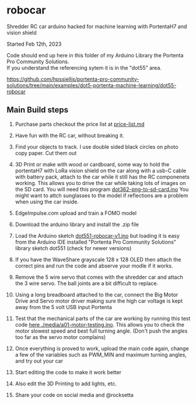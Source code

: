 # robocar
Shredder RC car arduino hacked for machine learning with PortentaH7 and vision shield



Started Feb 12th, 2023



Code should end up here in this folder of my Arduino Library the Portenta Pro Community Solutions.  
If you understand the referencing sytem it is in the "dot55" area.

https://github.com/hpssjellis/portenta-pro-community-solutions/tree/main/examples/dot5-portenta-machine-learning/dot55-robocar




## Main Build steps

1. Purchase parts checkout the price list at [price-list.md](price-list.md)
2. Have fun with the RC car, without breaking it.
3. Find your objects to track. I use double sided black circles on photo copy paper. Cut them out 
4. 3D Print or make with wood or cardboard, some way to hold the portentaH7 with LoRa vision shield on the car along with a usb-C cable with battery pack, attach to the car while it still has the RC componenets working. This allows you to drive the car while taking lots of images on the SD card. You will need this program [dot362-png-to-sd-card.ino](https://github.com/hpssjellis/portenta-pro-community-solutions/blob/main/examples/dot3-portenta-vision-shields/dot36-camera-png-to-web/dot362-png-to-sd-card/dot362-png-to-sd-card.ino) You might want to attch sunglasses to the model if reflections are a problem when using the car inside.

5. EdgeImpulse.com upload and train a FOMO model
6. Download the arduino library and install the .zip file
7. Load the Arduino sketch [dot551-robocar-v1.ino](https://github.com/hpssjellis/portenta-pro-community-solutions/blob/main/examples/dot5-portenta-machine-learning/dot55-robocar/dot551-robocar-v1/dot551-robocar-v1.ino) but loading it is easy from the Arduino IDE installed "Portenta Pro Community Solutions" library sketch dot551 (check for newer versions)
8. If you have the WaveShare grayscale 128 x 128 OLED then attach the correct pins and run the code and abserve your modle if it works.
9. Remove the 5 wire servo that comes with the shredder car and attach the 3 wire servo. The ball joints are a bit difficult to replace.
10. Using a long breadboard attached to the car, connect the Big Motor Drive and Servo motor driver making sure the high car voltage is kept away from the 5 volt USB input Portenta
11. Test that the mechanical parts of the car are working by running this test code [here ./media/a01-motor-testing.ino](./media/a01-motor-testing.ino). This allows you to check the motor slowest speed and best full turning angle. (Don't push the angles too far as the servo motor complains)
12. Once everything is proved to work, upload the main code again, change a few of the variables such as PWM_MIN and maximum turning angles, and try out your car
13. Start editing the code to make it work better
14. Also edit the 3D Printing to add lights, etc.
15. Share your code on social media and @rocksetta 
 







